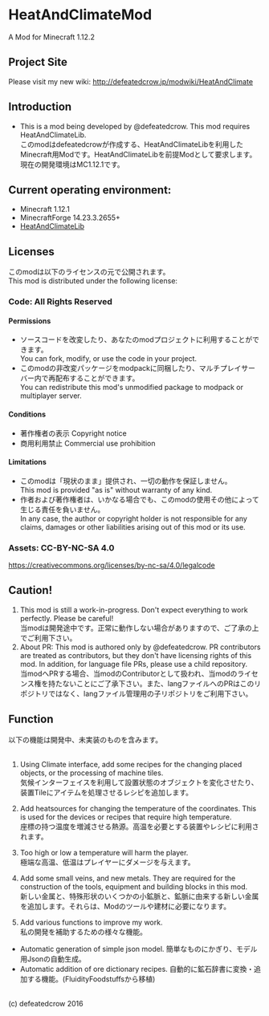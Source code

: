 # HeatAndClimateMod
A Mod for Minecraft 1.12.2

## Project Site
Please visit my new wiki: http://defeatedcrow.jp/modwiki/HeatAndClimate

## Introduction
- This is a mod being developed by @defeatedcrow. This mod requires HeatAndClimateLib.<br>  このmodはdefeatedcrowが作成する、HeatAndClimateLibを利用したMinecraft用Modです。HeatAndClimateLibを前提Modとして要求します。<br> 現在の開発環境はMC1.12.1です。

## Current operating environment:
- Minecraft 1.12.1  
- MinecraftForge 14.23.3.2655+  
- [HeatAndClimateLib](https://github.com/defeatedcrow/HeatAndClimateLib)
   
## Licenses
このmodは以下のライセンスの元で公開されます。 <br>
This mod is distributed under the following license:
### Code: All Rights Reserved
#### Permissions
- ソースコードを改変したり、あなたのmodプロジェクトに利用することができます。<br>You can fork, modify, or use the code in your project.
- このmodの非改変パッケージをmodpackに同梱したり、マルチプレイサーバー内で再配布することができます。<br>You can redistribute this mod's unmodified package to modpack or multiplayer server.

#### Conditions
- 著作権者の表示 Copyright notice
- 商用利用禁止 Commercial use prohibition

#### Limitations
- このmodは「現状のまま」提供され、一切の動作を保証しません。<br>This mod is provided "as is" without warranty of any kind.
- 作者および著作権者は、いかなる場合でも、このmodの使用その他によって生じる責任を負いません。<br>In any case, the author or copyright holder is not responsible for any claims, damages or other liabilities arising out of this mod or its use.

### Assets: CC-BY-NC-SA 4.0 <br>
 https://creativecommons.org/licenses/by-nc-sa/4.0/legalcode

## Caution!
1. This mod is still a work-in-progress. Don't expect everything to work perfectly. Please be careful! <br> 当modは開発途中です。正常に動作しない場合がありますので、ご了承の上でご利用下さい。<br>
2. About PR: This mod is authored only by @defeatedcrow. PR contributors are treated as contributors, but they don't have licensing rights of this mod. In addition, for language file PRs, please use a child repository. <br> 当modへPRする場合、当modのContributorとして扱われ、当modのライセンス権を持たないことにご了承下さい。また、langファイルへのPRはこのリポジトリではなく、langファイル管理用の子リポジトリをご利用下さい。  <br>

## Function
以下の機能は開発中、未実装のものを含みます。<br>
<br>

1. Using Climate interface, add some recipes for the changing placed objects, or the processing of machine tiles. <br> 気候インターフェイスを利用して設置状態のオブジェクトを変化させたり、装置Tileにアイテムを処理させるレシピを追加します。<br>

2. Add heatsources for changing the temperature of the coordinates. This is used for the devices or recipes that require high temperature. <br> 座標の持つ温度を増減させる熱源。高温を必要とする装置やレシピに利用されます。<br>

3. Too high or low a temperature will harm the player. <br>  極端な高温、低温はプレイヤーにダメージを与えます。<br>

4. Add some small veins, and new metals. They are required for the construction of the tools, equipment and building blocks in this mod. <br> 新しい金属と、特殊形状のいくつかの小鉱脈と、鉱脈に由来する新しい金属を追加します。それらは、Modのツールや建材に必要になります。<br>

5. Add various functions to improve my work. <br> 私の開発を補助するための様々な機能。<br>
 -  Automatic generation of simple json model. 簡単なものにかぎり、モデル用Jsonの自動生成。<br>
 -  Automatic addition of ore dictionary recipes. 自動的に鉱石辞書に変換・追加する機能。(FluidityFoodstuffsから移植)<br>

<br>
(c) defeatedcrow 2016
